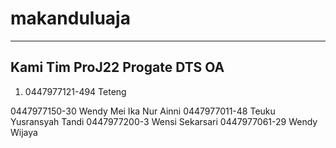 # makanduluaja
-----------------------------------------
Kami Tim ProJ22
Progate DTS OA 
-----------------------------------------
1. 0447977121-494 Teteng

0447977150-30 Wendy Mei Ika Nur Ainni
0447977011-48 Teuku Yusransyah Tandi
0447977200-3 Wensi Sekarsari
0447977061-29 Wendy Wijaya
